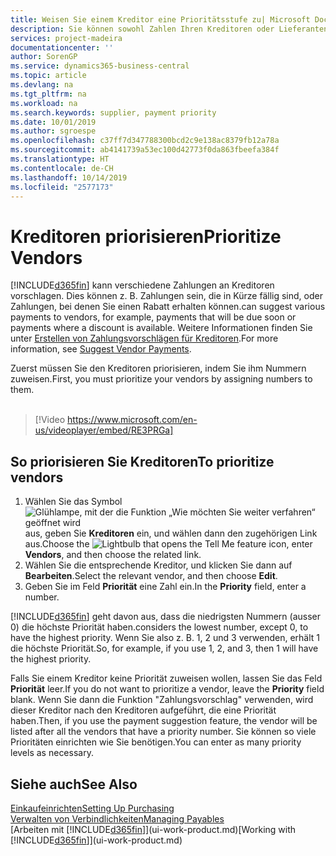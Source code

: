 ```yaml
---
title: Weisen Sie einem Kreditor eine Prioritätsstufe zu| Microsoft Docs
description: Sie können sowohl Zahlen Ihren Kreditoren oder Lieferanten zuweisen, um sie zu priorisieren und Zahlungsvorschläge in  Business Central zu erleichtern.
services: project-madeira
documentationcenter: ''
author: SorenGP
ms.service: dynamics365-business-central
ms.topic: article
ms.devlang: na
ms.tgt_pltfrm: na
ms.workload: na
ms.search.keywords: supplier, payment priority
ms.date: 10/01/2019
ms.author: sgroespe
ms.openlocfilehash: c37ff7d347788300bcd2c9e138ac8379fb12a78a
ms.sourcegitcommit: ab4141739a53ec100d42773f0da863fbeefa384f
ms.translationtype: HT
ms.contentlocale: de-CH
ms.lasthandoff: 10/14/2019
ms.locfileid: "2577173"
---
```

# <a name="prioritize-vendors"></a><span data-ttu-id="9f829-103">Kreditoren priorisieren</span><span class="sxs-lookup"><span data-stu-id="9f829-103">Prioritize Vendors</span></span>
[!INCLUDE[d365fin](includes/d365fin_md.md)] <span data-ttu-id="9f829-104">kann verschiedene Zahlungen an Kreditoren vorschlagen. Dies können z. B. Zahlungen sein, die in Kürze fällig sind, oder Zahlungen, bei denen Sie einen Rabatt erhalten können.</span><span class="sxs-lookup"><span data-stu-id="9f829-104">can suggest various payments to vendors, for example, payments that will be due soon or payments where a discount is available.</span></span> <span data-ttu-id="9f829-105">Weitere Informationen finden Sie unter [Erstellen von Zahlungsvorschlägen für Kreditoren](payables-how-suggest-vendor-payments.md).</span><span class="sxs-lookup"><span data-stu-id="9f829-105">For more information, see [Suggest Vendor Payments](payables-how-suggest-vendor-payments.md).</span></span>

<span data-ttu-id="9f829-106">Zuerst müssen Sie den Kreditoren priorisieren, indem Sie ihm Nummern zuweisen.</span><span class="sxs-lookup"><span data-stu-id="9f829-106">First, you must prioritize your vendors by assigning numbers to them.</span></span>
<br><br>
> [!Video https://www.microsoft.com/en-us/videoplayer/embed/RE3PRGa]

## <a name="to-prioritize-vendors"></a><span data-ttu-id="9f829-107">So priorisieren Sie Kreditoren</span><span class="sxs-lookup"><span data-stu-id="9f829-107">To prioritize vendors</span></span>
1. <span data-ttu-id="9f829-108">Wählen Sie das Symbol ![Glühlampe, mit der die Funktion „Wie möchten Sie weiter verfahren“ geöffnet wird](media/ui-search/search_small.png "Wie möchten Sie weiter verfahren?") aus, geben Sie **Kreditoren** ein, und wählen dann den zugehörigen Link aus.</span><span class="sxs-lookup"><span data-stu-id="9f829-108">Choose the ![Lightbulb that opens the Tell Me feature](media/ui-search/search_small.png "Tell me what you want to do") icon, enter **Vendors**, and then choose the related link.</span></span>
2. <span data-ttu-id="9f829-109">Wählen Sie die entsprechende Kreditor, und klicken Sie dann auf **Bearbeiten**.</span><span class="sxs-lookup"><span data-stu-id="9f829-109">Select the relevant vendor, and then choose **Edit**.</span></span>
3. <span data-ttu-id="9f829-110">Geben Sie im Feld **Priorität** eine Zahl ein.</span><span class="sxs-lookup"><span data-stu-id="9f829-110">In the **Priority** field, enter a number.</span></span>

[!INCLUDE[d365fin](includes/d365fin_md.md)] <span data-ttu-id="9f829-111">geht davon aus, dass die niedrigsten Nummern (ausser 0) die höchste Priorität haben.</span><span class="sxs-lookup"><span data-stu-id="9f829-111">considers the lowest number, except 0, to have the highest priority.</span></span> <span data-ttu-id="9f829-112">Wenn Sie also z. B. 1, 2 und 3 verwenden, erhält 1 die höchste Priorität.</span><span class="sxs-lookup"><span data-stu-id="9f829-112">So, for example, if you use 1, 2, and 3, then 1 will have the highest priority.</span></span>

<span data-ttu-id="9f829-113">Falls Sie einem Kreditor keine Priorität zuweisen wollen, lassen Sie das Feld **Priorität** leer.</span><span class="sxs-lookup"><span data-stu-id="9f829-113">If you do not want to prioritize a vendor, leave the **Priority** field blank.</span></span> <span data-ttu-id="9f829-114">Wenn Sie dann die Funktion "Zahlungsvorschlag" verwenden, wird dieser Kreditor nach den Kreditoren aufgeführt, die eine Priorität haben.</span><span class="sxs-lookup"><span data-stu-id="9f829-114">Then, if you use the payment suggestion feature, the vendor will be listed after all the vendors that have a priority number.</span></span> <span data-ttu-id="9f829-115">Sie können so viele Prioritäten einrichten wie Sie benötigen.</span><span class="sxs-lookup"><span data-stu-id="9f829-115">You can enter as many priority levels as necessary.</span></span>

## <a name="see-also"></a><span data-ttu-id="9f829-116">Siehe auch</span><span class="sxs-lookup"><span data-stu-id="9f829-116">See Also</span></span>
[<span data-ttu-id="9f829-117">Einkaufeinrichten</span><span class="sxs-lookup"><span data-stu-id="9f829-117">Setting Up Purchasing</span></span>](purchasing-setup-purchasing.md)  
[<span data-ttu-id="9f829-118">Verwalten von Verbindlichkeiten</span><span class="sxs-lookup"><span data-stu-id="9f829-118">Managing Payables</span></span>](payables-manage-payables.md)  
<span data-ttu-id="9f829-119">[Arbeiten mit [!INCLUDE[d365fin](includes/d365fin_md.md)]](ui-work-product.md)</span><span class="sxs-lookup"><span data-stu-id="9f829-119">[Working with [!INCLUDE[d365fin](includes/d365fin_md.md)]](ui-work-product.md)</span></span>
